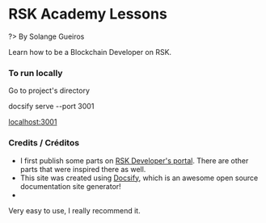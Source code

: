 # RSK Academy Lessons

?> By Solange Gueiros

Learn how to be a Blockchain Developer on RSK.

### To run locally

Go to project's directory

docsify serve --port 3001

[localhost:3001](http://localhost:3001/)


### Credits / Créditos

- I first publish some parts on [RSK Developer's portal](https://developers.rsk.co/). 
There are other parts that were inspired there as well.
- This site was created using [Docsify](https://docsify.js.org), which is an awesome open source documentation site generator!
-  
Very easy to use, I really recommend it.